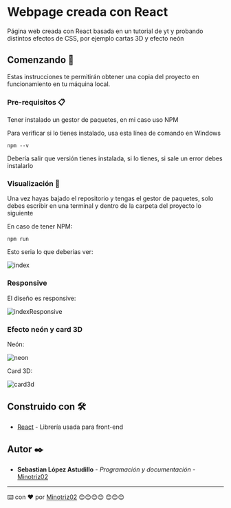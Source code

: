 # Webpage creada con React

Página web creada con React basada en un tutorial de yt y probando distintos efectos de CSS, por ejemplo cartas 3D y efecto neón

## Comenzando 🚀

Estas instrucciones te permitirán obtener una copia del proyecto en funcionamiento en tu máquina local.

### Pre-requisitos 📋

Tener instalado un gestor de paquetes, en mi caso uso NPM

Para verificar si lo tienes instalado, usa esta línea de comando en Windows

```
npm --v
```

Debería salir que versión tienes instalada, si lo tienes, si sale un error debes instalarlo

### Visualización 🔧

Una vez hayas bajado el repositorio y tengas el gestor de paquetes, solo debes escribir en una terminal y dentro de la carpeta del proyecto lo siguiente

En caso de tener NPM:

```
npm run
```

Esto seria lo que deberias ver:

![index](https://github.com/Minotriz02/react-website/blob/main/gifGit/indexPC.gif)

### Responsive

El diseño es responsive:

![indexResponsive](https://github.com/Minotriz02/react-website/blob/main/gifGit/indexCel.gif)

### Efecto neón y card 3D

Neón:

![neon](https://github.com/Minotriz02/react-website/blob/main/gifGit/neon.gif)

Card 3D:

![card3d](https://github.com/Minotriz02/react-website/blob/main/gifGit/card3d.gif)

## Construido con 🛠️

* [React](https://es.reactjs.org/) - Librería usada para front-end

## Autor ✒️

* **Sebastian López Astudillo** - *Programación y documentación* - [Minotriz02](https://github.com/Minotriz02/) 

---
⌨️ con ❤️ por [Minotriz02](https://github.com/Minotriz02/) 😊😊😊😊
😊😊😊

